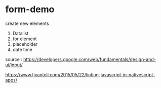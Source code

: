 # form-demo
create new elements 



1. Datalist 
2. for element
3. placeholder 
4. date time 



source : https://developers.google.com/web/fundamentals/design-and-ui/input/

https://www.tjvantoll.com/2015/05/22/linting-javascript-in-nativescript-apps/
